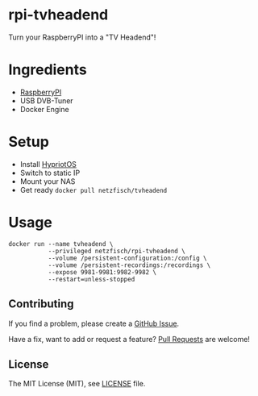 # rpi-tvheadend

Turn your RaspberryPI into a "TV Headend"!

# Ingredients

- [RaspberryPI](http://raspberrypi.org)
- USB DVB-Tuner
- Docker Engine

# Setup

- Install
  [HypriotOS](http://blog.hypriot.com/getting-started-with-docker-and-linux-on-the-raspberry-pi/)
- Switch to static IP
- Mount your NAS
- Get ready `docker pull netzfisch/tvheadend`

# Usage

    docker run --name tvheadend \
               --privileged netzfisch/rpi-tvheadend \
               --volume /persistent-configuration:/config \
               --volume /persistent-recordings:/recordings \
               --expose 9981-9981:9982-9982 \
               --restart=unless-stopped

## Contributing

If you find a problem, please create a
[GitHub Issue](https://github.com/netzfisch/rpi-tvheadend/issues).

Have a fix, want to add or request a feature?
[Pull Requests](https://github.com/netzfisch/rpi-tvheadend/pulls) are welcome!

## License

The MIT License (MIT), see [LICENSE](LICENSE) file.
